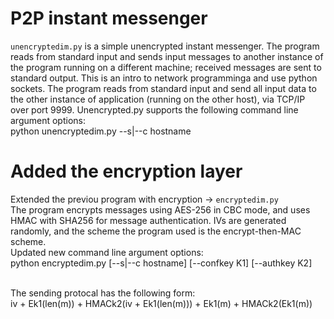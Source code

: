 # P2P instant messenger

`unencryptedim.py` is a simple unencrypted instant messenger. The program reads from standard input and sends input messages to another instance of the
program running on a different machine; received messages are sent to standard output. This is an intro to network programminga and use python sockets.
The program reads from standard input and send all input data to the other instance of application (running on the other host), via TCP/IP over port 9999.
Unencrypted.py supports the following command line argument options:<br />
  python unencryptedim.py --s|--c hostname

# Added the encryption layer
Extended the previou program with encryption -> `encryptedim.py`<br />
The program encrypts messages using AES-256 in CBC mode, and uses HMAC with SHA256 for message authentication. IVs are generated randomly, and the scheme
the program used is the encrypt-then-MAC scheme.<br />
Updated new command line argument options:<br />
  python encryptedim.py [--s|--c hostname] [--confkey K1] [--authkey K2]<br /><br />

The sending protocal has the following form:<br />
iv + Ek1(len(m)) + HMACk2(iv + Ek1(len(m))) + Ek1(m) + HMACk2(Ek1(m))
